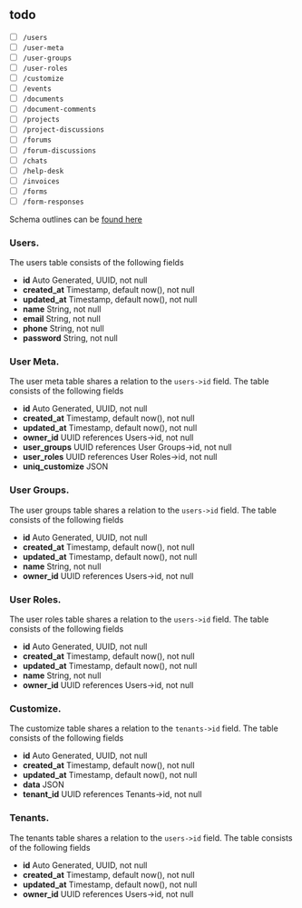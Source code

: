 ## todo
- [ ] `/users`
- [ ] `/user-meta`
- [ ] `/user-groups`
- [ ] `/user-roles`
- [ ] `/customize`
- [ ] `/events`
- [ ] `/documents`
- [ ] `/document-comments`
- [ ] `/projects`
- [ ] `/project-discussions`
- [ ] `/forums`
- [ ] `/forum-discussions`
- [ ] `/chats`
- [ ] `/help-desk`
- [ ] `/invoices`
- [ ] `/forms`
- [ ] `/form-responses`

Schema outlines can be [found here](https://docs.google.com/spreadsheets/d/1fAWWoETSTmDzuuDmBZ2Sve--pyLZQXDmEqsCzkTT0VE/edit#gid=0)

### Users.

The users table consists of the following fields 

- **id** Auto Generated, UUID, not null
- **created_at** Timestamp, default now(), not null
- **updated_at** Timestamp, default now(), not null
- **name** String, not null
- **email** String, not null
- **phone** String, not null
- **password** String, not null

### User Meta.

The user meta table shares a relation to the `users->id` field. The table consists of the following fields

- **id** Auto Generated, UUID, not null
- **created_at** Timestamp, default now(), not null
- **updated_at** Timestamp, default now(), not null
- **owner_id** UUID references Users->id, not null
- **user_groups** UUID references User Groups->id, not null
- **user_roles** UUID references User Roles->id, not null
- **uniq_customize** JSON 

### User Groups.

The user groups table shares a relation to the `users->id` field. The table consists of the following fields

- **id** Auto Generated, UUID, not null
- **created_at** Timestamp, default now(), not null
- **updated_at** Timestamp, default now(), not null
- **name** String, not null
- **owner_id** UUID references Users->id, not null

### User Roles.

The user roles table shares a relation to the `users->id` field. The table consists of the following fields

- **id** Auto Generated, UUID, not null
- **created_at** Timestamp, default now(), not null
- **updated_at** Timestamp, default now(), not null
- **name** String, not null
- **owner_id** UUID references Users->id, not null

### Customize.

The customize table shares a relation to the `tenants->id` field.  The table consists of the following fields

- **id** Auto Generated, UUID, not null
- **created_at** Timestamp, default now(), not null
- **updated_at** Timestamp, default now(), not null
- **data** JSON
- **tenant_id** UUID references Tenants->id, not null

### Tenants.

The tenants table shares a relation to the `users->id` field. The table consists of the following fields

- **id** Auto Generated, UUID, not null
- **created_at** Timestamp, default now(), not null
- **updated_at** Timestamp, default now(), not null
- **owner_id** UUID references Users->id, not null